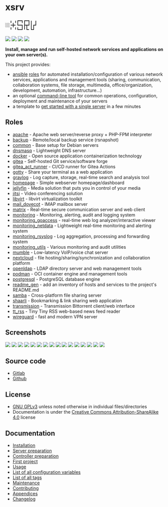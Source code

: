 # xsrv

```
  ╻ ╻┏━┓┏━┓╻ ╻
░░╺╋╸┗━┓┣┳┛┃┏┛
  ╹ ╹┗━┛╹┗╸┗┛ 
```

[![](https://gitlab.com/nodiscc/xsrv/badges/master/pipeline.svg)](https://gitlab.com/nodiscc/xsrv/-/pipelines)
[![](https://bestpractices.coreinfrastructure.org/projects/3647/badge)](https://bestpractices.coreinfrastructure.org/projects/3647)
[![](https://img.shields.io/badge/latest%20release-1.17.0-blue)](https://gitlab.com/nodiscc/xsrv/-/releases)
[![](https://img.shields.io/badge/docs-readthedocs-%232980B9)](https://xsrv.readthedocs.io)

**Install, manage and run self-hosted network services and applications on your own server(s).**

This project provides:

- [ansible](https://en.wikipedia.org/wiki/Ansible_%28software%29) [roles](#roles) for automated installation/configuration of various network services, applications and management tools (sharing, communication, collaboration systems, file storage, multimedia, office/organization, development, automation, infrastructure...)
- an optional [command-line tool](docs/usage.md) for common operations, configuration, deployment and maintenance of your servers
- a template to [get started with a single server](docs/installation.md) in a few minutes


## Roles
<!--BEGIN ROLES LIST-->
- [apache](roles/apache) - Apache web server/reverse proxy + PHP-FPM interpreter
- [backup](roles/backup) - Remote/local backup service (rsnapshot)
- [common](roles/common) - Base setup for Debian servers
- [dnsmasq](roles/dnsmasq) - Lightweight DNS server
- [docker](roles/docker) - Open source application containerization technology
- [gitea](roles/gitea) - Self-hosted Git service/software forge
- [gitea_act_runner](roles/gitea_act_runner) - CI/CD runner for Gitea Actions
- [gotty](roles/gotty) - Share your terminal as a web application
- [graylog](roles/graylog) - Log capture, storage, real-time search and analysis tool
- [homepage](roles/homepage) - Simple webserver homepage/dashboard
- [jellyfin](roles/jellyfin) - Media solution that puts you in control of your media
- [jitsi](roles/jitsi) - Video conferencing solution
- [libvirt](roles/libvirt) - libvirt virtualization toolkit
- [mail_dovecot](roles/mail_dovecot) - IMAP mailbox server
- [matrix](roles/matrix) - Real-time secure communication server and web client
- [monitoring](roles/monitoring) - Monitoring, alerting, audit and logging system
- [monitoring_goaccess](roles/monitoring_goaccess) - real-time web log analyzer/interactive viewer
- [monitoring_netdata](roles/monitoring_netdata) - Lightweight real-time monitoring and alerting system
- [monitoring_rsyslog](roles/monitoring_rsyslog) - Log aggregation, processing and forwarding system
- [monitoring_utils](roles/monitoring_utils) - Various monitoring and audit utilities
- [mumble](roles/mumble) - Low-latency VoIP/voice chat server
- [nextcloud](roles/nextcloud) - file hosting/sharing/synchronization and collaboration platform
- [openldap](roles/openldap) - LDAP directory server and web management tools
- [podman](roles/podman) - OCI container engine and management tools
- [postgresql](roles/postgresql) - PostgreSQL database engine
- [readme_gen](roles/readme_gen) - add an inventory of hosts and services to the project's README.md
- [samba](roles/samba) - Cross-platform file sharing server
- [shaarli](roles/shaarli) - Bookmarking & link sharing web application
- [transmission](roles/transmission) - Transmission Bittorrent client/web interface
- [tt_rss](roles/tt_rss) - Tiny Tiny RSS web-based news feed reader
- [wireguard](roles/wireguard) - fast and modern VPN server
<!--END ROLES LIST-->

## Screenshots

[![](https://gitlab.com/nodiscc/toolbox/-/raw/master/DOC/SCREENSHOTS/netdata-dashboard-thumb.png)](roles/monitoring_netdata)
[![](https://gitlab.com/nodiscc/toolbox/-/raw/master/DOC/SCREENSHOTS/LNaAH2L.png)](roles/nextcloud)
[![](https://gitlab.com/nodiscc/toolbox/-/raw/master/DOC/SCREENSHOTS/5TXg6vm.png)](roles/tt_rss)
[![](https://gitlab.com/nodiscc/toolbox/-/raw/master/DOC/SCREENSHOTS/Jlmj0iE.png)](roles/shaarli)
[![](https://gitlab.com/nodiscc/toolbox/-/raw/master/DOC/SCREENSHOTS/8cAGkf2.png)](roles/gitea)
[![](https://gitlab.com/nodiscc/toolbox/-/raw/master/DOC/SCREENSHOTS/Imb0dqO.png)](roles/transmission)
[![](https://gitlab.com/nodiscc/toolbox/-/raw/master/DOC/SCREENSHOTS/6Im61B0.png)](roles/mumble)
[![](https://gitlab.com/nodiscc/toolbox/-/raw/master/DOC/SCREENSHOTS/REzcZVh.png)](roles/openldap)
[![](https://gitlab.com/nodiscc/toolbox/-/raw/master/DOC/SCREENSHOTS/udEAnKA.png)](roles/matrix)
[![](https://gitlab.com/nodiscc/toolbox/-/raw/master/DOC/SCREENSHOTS/Vvdj3Zu.png)](roles/homepage)
[![](https://gitlab.com/nodiscc/toolbox/-/raw/master/DOC/SCREENSHOTS/H3PIWrt.png)](roles/jellyfin)
[![](https://gitlab.com/nodiscc/toolbox/-/raw/master/DOC/SCREENSHOTS/wa3pkyJ.png)](roles/graylog)
[![](https://gitlab.com/nodiscc/toolbox/-/raw/master/DOC/SCREENSHOTS/g0jUMXE.jpg)](roles/jitsi)
[![](https://gitlab.com/nodiscc/toolbox/-/raw/master/DOC/SCREENSHOTS/v3lHJGx.png)](roles/readme_gen)
[![](https://gitlab.com/nodiscc/toolbox/-/raw/master/DOC/SCREENSHOTS/XYmHNqT.png)](roles/libvirt)
[![](https://gitlab.com/nodiscc/toolbox/-/raw/master/DOC/SCREENSHOTS/goaccess-bright-thumb.png)](roles/monitoring_goaccess)

## Source code

- [Gitlab](https://gitlab.com/nodiscc/xsrv)
- [Github](https://github.com/nodiscc/xsrv)


## License

- [GNU GPLv3](https://gitlab.com/nodiscc/xsrv/-/blob/master/LICENSE) unless noted otherwise in individual files/directories
- Documentation is under the [Creative Commons Attribution-ShareAlike 4.0](https://creativecommons.org/licenses/by-sa/4.0/) license


## Documentation

- [Installation](docs/installation.md)
- [Server preparation](docs/installation/server-preparation.md)
- [Controller preparation](docs/installation/controller-preparation.md)
- [First project](docs/installation/first-project.md)
- [Usage](docs/usage.md)
- [List of all configuration variables](docs/configuration-variables.md)
- [List of all tags](docs/tags.md)
- [Maintenance](docs/maintenance.md)
- [Contributing](docs/contributing.md)
- [Appendices](docs/appendices.md)
- [Changelog](https://gitlab.com/nodiscc/xsrv/-/blob/master/CHANGELOG.md)



